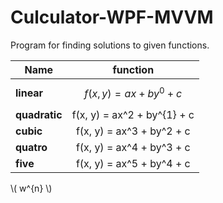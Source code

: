 # Culculator-WPF-MVVM
Program for finding solutions to given functions.

Name| function
------|:--------:
**linear** | $$f(x,y)=ax+by^{0}+c$$
**quadratic** | f(x, y) = ax^2 + by^{1} + c
**cubic** | f(x, y) = ax^3 + by^2 + c
**quatro** | f(x, y) = ax^4 + by^3 + c
**five** | f(x, y) = ax^5 + by^4 + c


\\( w^{n} \\)
